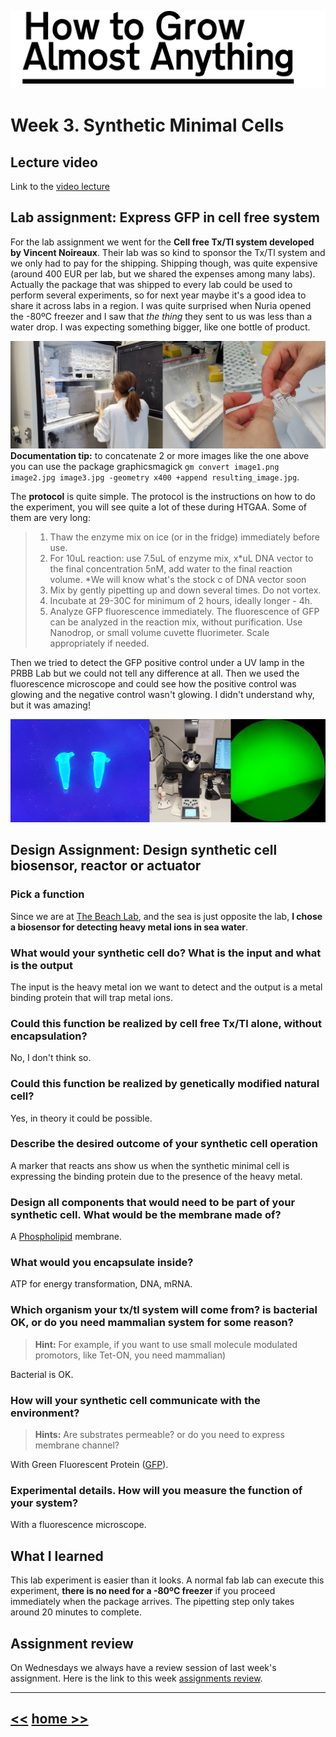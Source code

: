 ![](./img/FabLab.svg)

# Week 3. Synthetic Minimal Cells

## Lecture video
Link to the [video lecture](https://vimeo.com/138767343)

## Lab assignment: Express GFP in cell free system
For the lab assignment we went for the **Cell free Tx/Tl system developed by Vincent Noireaux**. Their lab was so kind to sponsor the Tx/Tl system and we only had to pay for the shipping. Shipping though, was quite expensive (around 400 EUR per lab, but we shared the expenses among many labs). Actually the package that was shipped to every lab could be used to perform several experiments, so for next year maybe it's a good idea to share it across labs in a region. I was quite surprised when Nuria opened the -80ºC freezer and I saw that _the thing_ they sent to us was less than a water drop. I was expecting something bigger, like one bottle of product.

![](./img/w03/freezer.jpg)
**Documentation tip:** to concatenate 2 or more images like the one above you can use the package graphicsmagick `gm convert image1.png image2.jpg image3.jpg -geometry x400 +append resulting_image.jpg`.

The **protocol** is quite simple. The protocol is the instructions on how to do the experiment, you will see quite a lot of these during HTGAA. Some of them are very long:

> 1. Thaw the enzyme mix on ice (or in the fridge) immediately before use.
> 2. For 10uL reaction: use 7.5uL of enzyme mix, x*uL DNA vector to the final concentration 5nM, add water to the final reaction volume.
*We will know what's the stock c of DNA vector soon
> 3. Mix by gently pipetting up and down several times. Do not vortex.
> 4. Incubate at 29-30C for minimum of 2 hours, ideally longer - 4h.
> 5. Analyze GFP fluorescence immediately. The fluorescence of GFP can be analyzed in the reaction mix, without purification. Use Nanodrop, or small volume cuvette fluorimeter. Scale appropriately if needed.  

Then we tried to detect the GFP positive control under a UV lamp in the PRBB Lab but we could not tell any difference at all. Then we used the fluorescence microscope and could see how the positive control was glowing and the negative control wasn't glowing. I didn't understand why, but it was amazing!

![](./img/w03/smc.jpg)

## Design Assignment: Design synthetic cell biosensor, reactor or actuator

### Pick a function
Since we are at [The Beach Lab](http://beachlab.org), and the sea is just opposite the lab, **I chose a biosensor for detecting heavy metal ions in sea water**.

### What would your synthetic cell do? What is the input and what is the output
The input is the heavy metal ion we want to detect and the output is a metal binding protein that will trap metal ions.

### Could this function be realized by cell free Tx/Tl alone, without encapsulation?
No, I don't think so.

### Could this function be realized by genetically modified natural cell?
Yes, in theory it could be possible.

### Describe the desired outcome of your synthetic cell operation
A marker that reacts ans show us when the synthetic minimal cell is expressing the binding protein due to the presence of the heavy metal.

### Design all components that would need to be part of your synthetic cell. What would be the membrane made of?
A [Phospholipid](https://en.wikipedia.org/wiki/Phospholipid) membrane.

### What would you encapsulate inside?
ATP for energy transformation, DNA, mRNA.

### Which organism your tx/tl system will come from? is bacterial OK, or do you need mammalian system for some reason?
> **Hint:** For example, if you want to use small molecule modulated promotors, like Tet-ON, you need mammalian)

Bacterial is OK.

### How will your synthetic cell communicate with the environment?
> **Hints:** Are substrates permeable? or do you need to express membrane channel?

With Green Fluorescent Protein ([GFP](https://en.wikipedia.org/wiki/Green_fluorescent_protein)).

### Experimental details. How will you measure the function of your system?
With a fluorescence microscope.

## What I learned
This lab experiment is easier than it looks. A normal fab lab can execute this experiment, **there is no need for a -80ºC freezer** if you proceed immediately when the package arrives. The pipetting step only takes around 20 minutes to complete.

## Assignment review
On Wednesdays we always have a review session of last week's assignment. Here is the link to this week [assignments review](https://vimeo.com/139480382).

---

## [<<](./w02.html)  [  home  ](./index.html)  [  >>](./w04.html)
